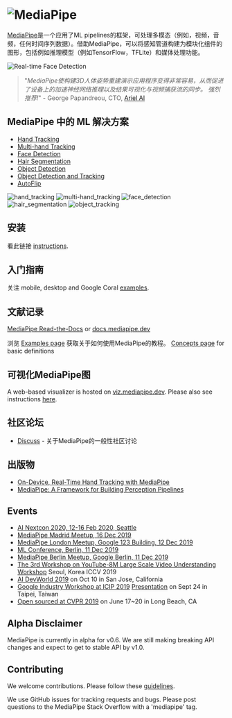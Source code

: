 ![MediaPipe](mediapipe/docs/images/mediapipe_small.png?raw=true "MediaPipe logo")
=======================================================================

[MediaPipe](http://mediapipe.dev)是一个应用了ML pipelines的框架，可处理多模态（例如，视频，音频，任何时间序列数据）。借助MediaPipe，可以将感知管道构建为模块化组件的图形，包括例如推理模型（例如TensorFlow，TFLite）和媒体处理功能。

![Real-time Face Detection](mediapipe/docs/images/realtime_face_detection.gif)

> "<em>MediaPipe使构建3D人体姿势重建演示应用程序变得非常容易，从而促进了设备上的加速神经网络推理以及结果可视化与视频捕获流的同步。 强烈推荐!</em>" - George Papandreou, CTO, [Ariel AI](https://arielai.com)

## MediaPipe 中的 ML 解决方案

* [Hand Tracking](mediapipe/docs/hand_tracking_mobile_gpu.md)
* [Multi-hand Tracking](mediapipe/docs/multi_hand_tracking_mobile_gpu.md)
* [Face Detection](mediapipe/docs/face_detection_mobile_gpu.md)
* [Hair Segmentation](mediapipe/docs/hair_segmentation_mobile_gpu.md)
* [Object Detection](mediapipe/docs/object_detection_mobile_gpu.md)
* [Object Detection and Tracking](mediapipe/docs/object_tracking_mobile_gpu.md)
* [AutoFlip](mediapipe/docs/autoflip.md)

![hand_tracking](mediapipe/docs/images/mobile/hand_tracking_3d_android_gpu_small.gif)
![multi-hand_tracking](mediapipe/docs/images/mobile/multi_hand_tracking_android_gpu_small.gif)
![face_detection](mediapipe/docs/images/mobile/face_detection_android_gpu_small.gif)
![hair_segmentation](mediapipe/docs/images/mobile/hair_segmentation_android_gpu_small.gif)
![object_tracking](mediapipe/docs/images/mobile/object_tracking_android_gpu_small.gif)

## 安装
看此链接 [instructions](mediapipe/docs/install.md).

## 入门指南
关注 mobile, desktop and Google Coral [examples](mediapipe/docs/examples.md).

## 文献记录
[MediaPipe Read-the-Docs](https://mediapipe.readthedocs.io/) or [docs.mediapipe.dev](https://docs.mediapipe.dev)

浏览 [Examples page](https://mediapipe.readthedocs.io/en/latest/examples.html) 获取关于如何使用MediaPipe的教程。 [Concepts page](https://mediapipe.readthedocs.io/en/latest/concepts.html) for basic definitions

## 可视化MediaPipe图
A web-based visualizer is hosted on [viz.mediapipe.dev](https://viz.mediapipe.dev/). Please also see instructions [here](mediapipe/docs/visualizer.md).

## 社区论坛
*  [Discuss](https://groups.google.com/forum/#!forum/mediapipe) - 关于MediaPipe的一般性社区讨论

## 出版物
* [On-Device, Real-Time Hand Tracking with MediaPipe](https://ai.googleblog.com/2019/08/on-device-real-time-hand-tracking-with.html)
* [MediaPipe: A Framework for Building Perception Pipelines](https://arxiv.org/abs/1906.08172)

## Events
* [AI Nextcon 2020, 12-16 Feb 2020, Seattle](http://aisea20.xnextcon.com/)
* [MediaPipe Madrid Meetup, 16 Dec 2019](https://www.meetup.com/Madrid-AI-Developers-Group/events/266329088/)
* [MediaPipe London Meetup, Google 123 Building, 12 Dec 2019](https://www.meetup.com/London-AI-Tech-Talk/events/266329038)
* [ML Conference, Berlin, 11 Dec 2019](https://mlconference.ai/machine-learning-advanced-development/mediapipe-building-real-time-cross-platform-mobile-web-edge-desktop-video-audio-ml-pipelines/)
* [MediaPipe Berlin Meetup, Google Berlin, 11 Dec 2019](https://www.meetup.com/Berlin-AI-Tech-Talk/events/266328794/)
* [The 3rd Workshop on YouTube-8M Large Scale Video Understanding Workshop](https://research.google.com/youtube8m/workshop2019/index.html) Seoul, Korea ICCV 2019
* [AI DevWorld 2019](https://aidevworld.com) on Oct 10 in San Jose, California
* [Google Industry Workshop at ICIP 2019](http://2019.ieeeicip.org/?action=page4&id=14#Google) [Presentation](https://docs.google.com/presentation/d/e/2PACX-1vRIBBbO_LO9v2YmvbHHEt1cwyqH6EjDxiILjuT0foXy1E7g6uyh4CesB2DkkEwlRDO9_lWfuKMZx98T/pub?start=false&loop=false&delayms=3000&slide=id.g556cc1a659_0_5) on Sept 24 in Taipei, Taiwan
* [Open sourced at CVPR 2019](https://sites.google.com/corp/view/perception-cv4arvr/mediapipe) on June 17~20 in Long Beach, CA

## Alpha Disclaimer
MediaPipe is currently in alpha for v0.6. We are still making breaking API changes and expect to get to stable API by v1.0.

## Contributing
We welcome contributions. Please follow these [guidelines](./CONTRIBUTING.md).

We use GitHub issues for tracking requests and bugs. Please post questions to the MediaPipe Stack Overflow with a 'mediapipe' tag.
